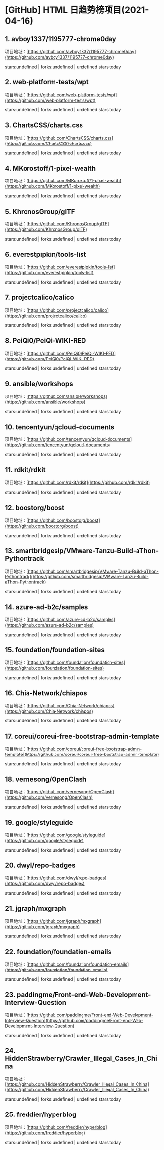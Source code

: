 # [GitHub] HTML 日趋势榜项目(2021-04-16)

## 1. avboy1337/1195777-chrome0day 

项目地址：[https://github.com/avboy1337/1195777-chrome0day](https://github.com/avboy1337/1195777-chrome0day)

stars:undefined | forks:undefined | undefined stars today 



## 2. web-platform-tests/wpt 

项目地址：[https://github.com/web-platform-tests/wpt](https://github.com/web-platform-tests/wpt)

stars:undefined | forks:undefined | undefined stars today 



## 3. ChartsCSS/charts.css 

项目地址：[https://github.com/ChartsCSS/charts.css](https://github.com/ChartsCSS/charts.css)

stars:undefined | forks:undefined | undefined stars today 



## 4. MKorostoff/1-pixel-wealth 

项目地址：[https://github.com/MKorostoff/1-pixel-wealth](https://github.com/MKorostoff/1-pixel-wealth)

stars:undefined | forks:undefined | undefined stars today 



## 5. KhronosGroup/glTF 

项目地址：[https://github.com/KhronosGroup/glTF](https://github.com/KhronosGroup/glTF)

stars:undefined | forks:undefined | undefined stars today 



## 6. everestpipkin/tools-list 

项目地址：[https://github.com/everestpipkin/tools-list](https://github.com/everestpipkin/tools-list)

stars:undefined | forks:undefined | undefined stars today 



## 7. projectcalico/calico 

项目地址：[https://github.com/projectcalico/calico](https://github.com/projectcalico/calico)

stars:undefined | forks:undefined | undefined stars today 



## 8. PeiQi0/PeiQi-WIKI-RED 

项目地址：[https://github.com/PeiQi0/PeiQi-WIKI-RED](https://github.com/PeiQi0/PeiQi-WIKI-RED)

stars:undefined | forks:undefined | undefined stars today 



## 9. ansible/workshops 

项目地址：[https://github.com/ansible/workshops](https://github.com/ansible/workshops)

stars:undefined | forks:undefined | undefined stars today 



## 10. tencentyun/qcloud-documents 

项目地址：[https://github.com/tencentyun/qcloud-documents](https://github.com/tencentyun/qcloud-documents)

stars:undefined | forks:undefined | undefined stars today 



## 11. rdkit/rdkit 

项目地址：[https://github.com/rdkit/rdkit](https://github.com/rdkit/rdkit)

stars:undefined | forks:undefined | undefined stars today 



## 12. boostorg/boost 

项目地址：[https://github.com/boostorg/boost](https://github.com/boostorg/boost)

stars:undefined | forks:undefined | undefined stars today 



## 13. smartbridgesip/VMware-Tanzu-Build-aThon-Pythontrack 

项目地址：[https://github.com/smartbridgesip/VMware-Tanzu-Build-aThon-Pythontrack](https://github.com/smartbridgesip/VMware-Tanzu-Build-aThon-Pythontrack)

stars:undefined | forks:undefined | undefined stars today 



## 14. azure-ad-b2c/samples 

项目地址：[https://github.com/azure-ad-b2c/samples](https://github.com/azure-ad-b2c/samples)

stars:undefined | forks:undefined | undefined stars today 



## 15. foundation/foundation-sites 

项目地址：[https://github.com/foundation/foundation-sites](https://github.com/foundation/foundation-sites)

stars:undefined | forks:undefined | undefined stars today 



## 16. Chia-Network/chiapos 

项目地址：[https://github.com/Chia-Network/chiapos](https://github.com/Chia-Network/chiapos)

stars:undefined | forks:undefined | undefined stars today 



## 17. coreui/coreui-free-bootstrap-admin-template 

项目地址：[https://github.com/coreui/coreui-free-bootstrap-admin-template](https://github.com/coreui/coreui-free-bootstrap-admin-template)

stars:undefined | forks:undefined | undefined stars today 



## 18. vernesong/OpenClash 

项目地址：[https://github.com/vernesong/OpenClash](https://github.com/vernesong/OpenClash)

stars:undefined | forks:undefined | undefined stars today 



## 19. google/styleguide 

项目地址：[https://github.com/google/styleguide](https://github.com/google/styleguide)

stars:undefined | forks:undefined | undefined stars today 



## 20. dwyl/repo-badges 

项目地址：[https://github.com/dwyl/repo-badges](https://github.com/dwyl/repo-badges)

stars:undefined | forks:undefined | undefined stars today 



## 21. jgraph/mxgraph 

项目地址：[https://github.com/jgraph/mxgraph](https://github.com/jgraph/mxgraph)

stars:undefined | forks:undefined | undefined stars today 



## 22. foundation/foundation-emails 

项目地址：[https://github.com/foundation/foundation-emails](https://github.com/foundation/foundation-emails)

stars:undefined | forks:undefined | undefined stars today 



## 23. paddingme/Front-end-Web-Development-Interview-Question 

项目地址：[https://github.com/paddingme/Front-end-Web-Development-Interview-Question](https://github.com/paddingme/Front-end-Web-Development-Interview-Question)

stars:undefined | forks:undefined | undefined stars today 



## 24. HiddenStrawberry/Crawler_Illegal_Cases_In_China 

项目地址：[https://github.com/HiddenStrawberry/Crawler_Illegal_Cases_In_China](https://github.com/HiddenStrawberry/Crawler_Illegal_Cases_In_China)

stars:undefined | forks:undefined | undefined stars today 



## 25. freddier/hyperblog 

项目地址：[https://github.com/freddier/hyperblog](https://github.com/freddier/hyperblog)

stars:undefined | forks:undefined | undefined stars today 



